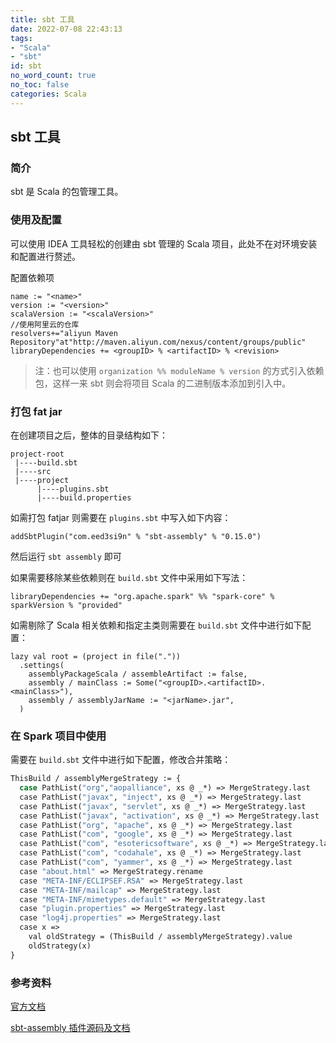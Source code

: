 ```yaml
---
title: sbt 工具
date: 2022-07-08 22:43:13
tags:
- "Scala"
- "sbt"
id: sbt
no_word_count: true
no_toc: false
categories: Scala
---
```


## sbt 工具

### 简介

sbt 是 Scala 的包管理工具。 

### 使用及配置

可以使用 IDEA 工具轻松的创建由 sbt 管理的 Scala 项目，此处不在对环境安装和配置进行赘述。

配置依赖项

```text
name := "<name>"
version := "<version>"
scalaVersion := "<scalaVersion>"
//使用阿里云的仓库
resolvers+="aliyun Maven Repository"at"http://maven.aliyun.com/nexus/content/groups/public"
libraryDependencies += <groupID> % <artifactID> % <revision>
```

> 注：也可以使用 `organization %% moduleName % version` 的方式引入依赖包，这样一来 sbt 则会将项目 Scala 的二进制版本添加到引入中。

### 打包 fat jar 

在创建项目之后，整体的目录结构如下：

```text
project-root
 |----build.sbt
 |----src
 |----project
	  |----plugins.sbt
	  |----build.properties
```

如需打包 fatjar 则需要在 `plugins.sbt` 中写入如下内容：

```text
addSbtPlugin("com.eed3si9n" % "sbt-assembly" % "0.15.0")
```

然后运行 `sbt assembly` 即可

如果需要移除某些依赖则在 `build.sbt` 文件中采用如下写法：

```text
libraryDependencies += "org.apache.spark" %% "spark-core" % sparkVersion % "provided"
```

如需剔除了 Scala 相关依赖和指定主类则需要在 `build.sbt` 文件中进行如下配置：

```text
lazy val root = (project in file("."))
  .settings(
    assemblyPackageScala / assembleArtifact := false,
    assembly / mainClass := Some("<groupID>.<artifactID>.<mainClass>"),
    assembly / assemblyJarName := "<jarName>.jar",
  )
```

### 在 Spark 项目中使用

需要在 `build.sbt` 文件中进行如下配置，修改合并策略：

```bash
ThisBuild / assemblyMergeStrategy := {
  case PathList("org","aopalliance", xs @ _*) => MergeStrategy.last
  case PathList("javax", "inject", xs @ _*) => MergeStrategy.last
  case PathList("javax", "servlet", xs @ _*) => MergeStrategy.last
  case PathList("javax", "activation", xs @ _*) => MergeStrategy.last
  case PathList("org", "apache", xs @ _*) => MergeStrategy.last
  case PathList("com", "google", xs @ _*) => MergeStrategy.last
  case PathList("com", "esotericsoftware", xs @ _*) => MergeStrategy.last
  case PathList("com", "codahale", xs @ _*) => MergeStrategy.last
  case PathList("com", "yammer", xs @ _*) => MergeStrategy.last
  case "about.html" => MergeStrategy.rename
  case "META-INF/ECLIPSEF.RSA" => MergeStrategy.last
  case "META-INF/mailcap" => MergeStrategy.last
  case "META-INF/mimetypes.default" => MergeStrategy.last
  case "plugin.properties" => MergeStrategy.last
  case "log4j.properties" => MergeStrategy.last
  case x =>
    val oldStrategy = (ThisBuild / assemblyMergeStrategy).value
    oldStrategy(x)
}
```

### 参考资料

[官方文档](https://www.scala-sbt.org/1.x/docs/index.html)

[sbt-assembly 插件源码及文档](https://github.com/sbt/sbt-assembly)
